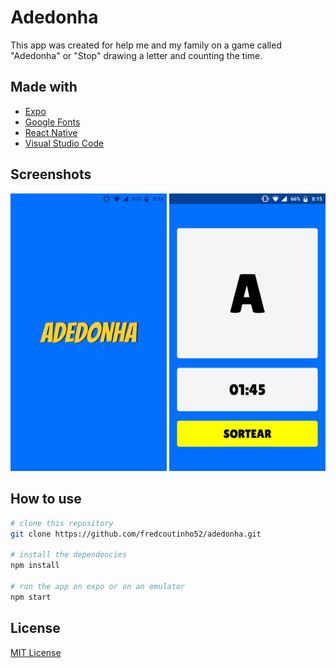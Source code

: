 # Adedonha

This app was created for help me and my family on a game called "Adedonha" or "Stop" drawing a letter and counting the time.

## Made with

* [Expo](https://expo.io/)
* [Google Fonts](https://fonts.google.com/)
* [React Native](https://reactnative.dev/)
* [Visual Studio Code](https://code.visualstudio.com/)

## Screenshots

<center>
<span>
<img src="screenshots/splash.jpeg" width="250">
<img src="screenshots/main.jpeg" width="250">
</span>
</center>

## How to use

```bash
# clone this repository
git clone https://github.com/fredcoutinho52/adedonha.git

# install the dependencies
npm install

# run the app on expo or on an emulator
npm start
```

## License

[MIT License](https://opensource.org/licenses/MIT)